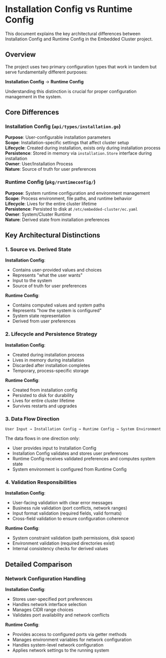 # Installation Config vs Runtime Config

This document explains the key architectural differences between Installation Config and Runtime Config in the Embedded Cluster project.

## Overview

The project uses two primary configuration types that work in tandem but serve fundamentally different purposes:

**Installation Config** → **Runtime Config**

Understanding this distinction is crucial for proper configuration management in the system.

## Core Differences

### Installation Config (`api/types/installation.go`)
**Purpose**: User-configurable installation parameters  
**Scope**: Installation-specific settings that affect cluster setup  
**Lifecycle**: Created during installation, exists only during installation process  
**Persistence**: Stored in memory via `installation.Store` interface during installation  
**Owner**: User/Installation Process  
**Nature**: Source of truth for user preferences

### Runtime Config (`pkg/runtimeconfig/`)
**Purpose**: System runtime configuration and environment management  
**Scope**: Process environment, file paths, and runtime behavior  
**Lifecycle**: Lives for the entire cluster lifetime  
**Persistence**: Persisted to disk at `/etc/embedded-cluster/ec.yaml`  
**Owner**: System/Cluster Runtime  
**Nature**: Derived state from installation preferences

## Key Architectural Distinctions

### 1. Source vs. Derived State

**Installation Config**:
- Contains user-provided values and choices
- Represents "what the user wants"
- Input to the system
- Source of truth for user preferences

**Runtime Config**:
- Contains computed values and system paths
- Represents "how the system is configured"
- System state representation
- Derived from user preferences

### 2. Lifecycle and Persistence Strategy

**Installation Config**:
- Created during installation process
- Lives in memory during installation
- Discarded after installation completes
- Temporary, process-specific storage

**Runtime Config**:
- Created from installation config
- Persisted to disk for durability
- Lives for entire cluster lifetime
- Survives restarts and upgrades

### 3. Data Flow Direction

```
User Input → Installation Config → Runtime Config → System Environment
```

The data flows in one direction only:
- User provides input to Installation Config
- Installation Config validates and stores user preferences
- Runtime Config receives validated preferences and computes system state
- System environment is configured from Runtime Config

### 4. Validation Responsibilities

**Installation Config**:
- User-facing validation with clear error messages
- Business rule validation (port conflicts, network ranges)
- Input format validation (required fields, valid formats)
- Cross-field validation to ensure configuration coherence

**Runtime Config**:
- System constraint validation (path permissions, disk space)
- Environment validation (required directories exist)
- Internal consistency checks for derived values

## Detailed Comparison

### Network Configuration Handling

**Installation Config**:
- Stores user-specified port preferences
- Handles network interface selection
- Manages CIDR range choices
- Validates port availability and network conflicts

**Runtime Config**:
- Provides access to configured ports via getter methods
- Manages environment variables for network configuration
- Handles system-level network configuration
- Applies network settings to the running system
